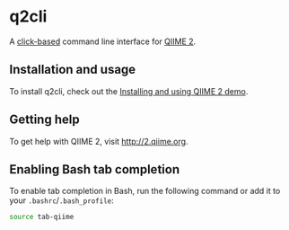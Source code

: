 # q2cli
A [click-based](http://click.pocoo.org/) command line interface for [QIIME 2](https://github.com/qiime2/qiime2).

## Installation and usage

To install q2cli, check out the [Installing and using QIIME 2 demo](https://github.com/qiime2/qiime2/wiki/Installing-and-using-QIIME-2).

## Getting help

To get help with QIIME 2, visit http://2.qiime.org.

## Enabling Bash tab completion

To enable tab completion in Bash, run the following command or add it to your `.bashrc`/`.bash_profile`:

```bash
source tab-qiime
```
